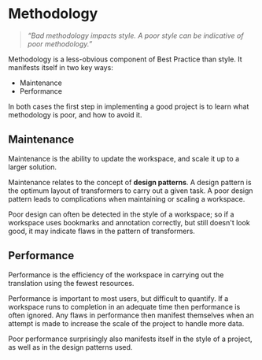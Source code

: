 # Methodology #

> *“Bad methodology impacts style. A poor style can be indicative of poor methodology.”*

Methodology is a less-obvious component of Best Practice than style. It manifests itself in two key ways:

- Maintenance
- Performance

In both cases the first step in implementing a good project is to learn what methodology is poor, and how to avoid it.

## Maintenance ##

Maintenance is the ability to update the workspace, and scale it up to a larger solution.

Maintenance relates to the concept of **design patterns**. A design pattern is the optimum layout of transformers to carry out a given task. A poor design pattern leads to complications when maintaining or scaling a workspace.

Poor design can often be detected in the style of a workspace; so if a workspace uses bookmarks and annotation correctly, but still doesn't look good, it may indicate flaws in the pattern of transformers.


## Performance ##

Performance is the efficiency of the workspace in carrying out the translation using the fewest resources.

Performance is important to most users, but difficult to quantify. If a workspace runs to completion in an adequate time then performance is often ignored. Any flaws in performance then manifest themselves when an attempt is made to increase the scale of the project to handle more data.

Poor performance surprisingly also manifests itself in the style of a project, as well as in the design patterns used. 
